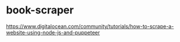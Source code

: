 # book-scraper

https://www.digitalocean.com/community/tutorials/how-to-scrape-a-website-using-node-js-and-puppeteer